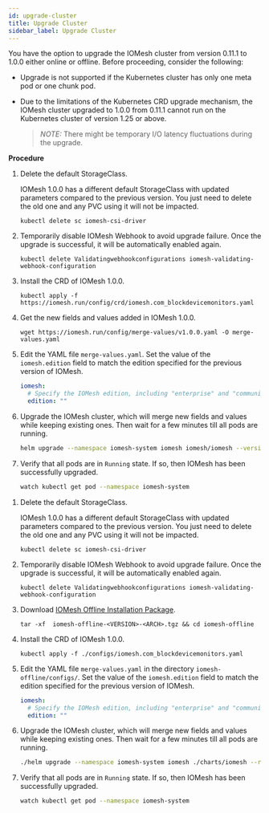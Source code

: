```yaml
---
id: upgrade-cluster
title: Upgrade Cluster  
sidebar_label: Upgrade Cluster
---
```


You have the option to upgrade the IOMesh cluster from version 0.11.1 to 1.0.0 either online or offline. Before proceeding, consider the following:
- Upgrade is not supported if the Kubernetes cluster has only one meta pod or one chunk pod.
- Due to the limitations of the Kubernetes CRD upgrade mechanism, the IOMesh cluster upgraded to 1.0.0 from 0.11.1 cannot run on the Kubernetes cluster of version 1.25 or above.

    > _NOTE:_
    > There might be temporary I/O latency fluctuations during the upgrade.

**Procedure**
<!--DOCUSAURUS_CODE_TABS-->
<!--Online Upgrade-->

1. Delete the default StorageClass. 

    IOMesh 1.0.0 has a different default StorageClass with updated parameters compared to the previous version. You just need to delete the old one and any PVC using it will not be impacted.

    ```shell
    kubectl delete sc iomesh-csi-driver
    ```
2. Temporarily disable IOMesh Webhook to avoid upgrade failure. Once the upgrade is successful, it will be automatically enabled again.

    ```shell
    kubectl delete Validatingwebhookconfigurations iomesh-validating-webhook-configuration
    ```
3. Install the CRD of IOMesh 1.0.0. 

    ```shell
    kubectl apply -f https://iomesh.run/config/crd/iomesh.com_blockdevicemonitors.yaml
    ```
4. Get the new fields and values added in IOMesh 1.0.0.
    ```shell
    wget https://iomesh.run/config/merge-values/v1.0.0.yaml -O merge-values.yaml
    ```
5. Edit the YAML file `merge-values.yaml`. Set the value of the `iomesh.edition` field to match the edition specified for the previous version of IOMesh.
    ```yaml
    iomesh:
      # Specify the IOMesh edition, including "enterprise" and "community". If left blank, the community edition will be installed.
      edition: ""
    ```
6. Upgrade the IOMesh cluster, which will merge new fields and values while keeping existing ones. Then wait for a few minutes till all pods are running.

    ```bash
    helm upgrade --namespace iomesh-system iomesh iomesh/iomesh --version v1.0.0  --reuse-values -f merge-values.yaml
    ```

7. Verify that all pods are in `Running` state. If so, then IOMesh has been successfully upgraded.
    ```bash
    watch kubectl get pod --namespace iomesh-system
    ```

<!--Offline Upgrade-->
1. Delete the default StorageClass. 

    IOMesh 1.0.0 has a different default StorageClass with updated parameters compared to the previous version. You just need to delete the old one and any PVC using it will not be impacted.

    ```shell
    kubectl delete sc iomesh-csi-driver
    ```

2. Temporarily disable IOMesh Webhook to avoid upgrade failure. Once the upgrade is successful, it will be automatically enabled again.

    ```shell
    kubectl delete Validatingwebhookconfigurations iomesh-validating-webhook-configuration
    ```
3. Download [IOMesh Offline Installation Package](../appendices/downloads).

    ```shell
    tar -xf  iomesh-offline-<VERSION>-<ARCH>.tgz && cd iomesh-offline
    ```
4. Install the CRD of IOMesh 1.0.0.

    ```shell
    kubectl apply -f ./configs/iomesh.com_blockdevicemonitors.yaml
    ```

5. Edit the YAML file `merge-values.yaml` in the directory `iomesh-offline/configs/`. Set the value of the `iomesh.edition` field to match the edition specified for the previous version of IOMesh.
    ```yaml
    iomesh:
      # Specify the IOMesh edition, including "enterprise" and "community". If left blank, the community edition will be installed.
      edition: ""
    ```

6. Upgrade the IOMesh cluster, which will merge new fields and values while keeping existing ones. Then wait for a few minutes till all pods are running.

    ```bash
    ./helm upgrade --namespace iomesh-system iomesh ./charts/iomesh --reuse-values -f ./configs/merge-values.yaml
    ```

7. Verify that all pods are in `Running` state. If so, then IOMesh has been successfully upgraded.
    ```bash
    watch kubectl get pod --namespace iomesh-system
    ```
<!--END_DOCUSAURUS_CODE_TABS-->
